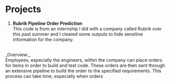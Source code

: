 # Projects

1. **Rubrik Pipeline Order Prediction** <br />
  This code is from an internship I did with a company called Rubrik over this past summer and I cleared some outputs to hide sensitive information for the company. <br />
  <br />
  _Overview:_ <br />
Employees, especially the engineers, within the company can place orders for items in order to build and test code. These orders are then sent through an extensive pipeline to build the order to the specified requirements. This process can take time, especially when orders 

